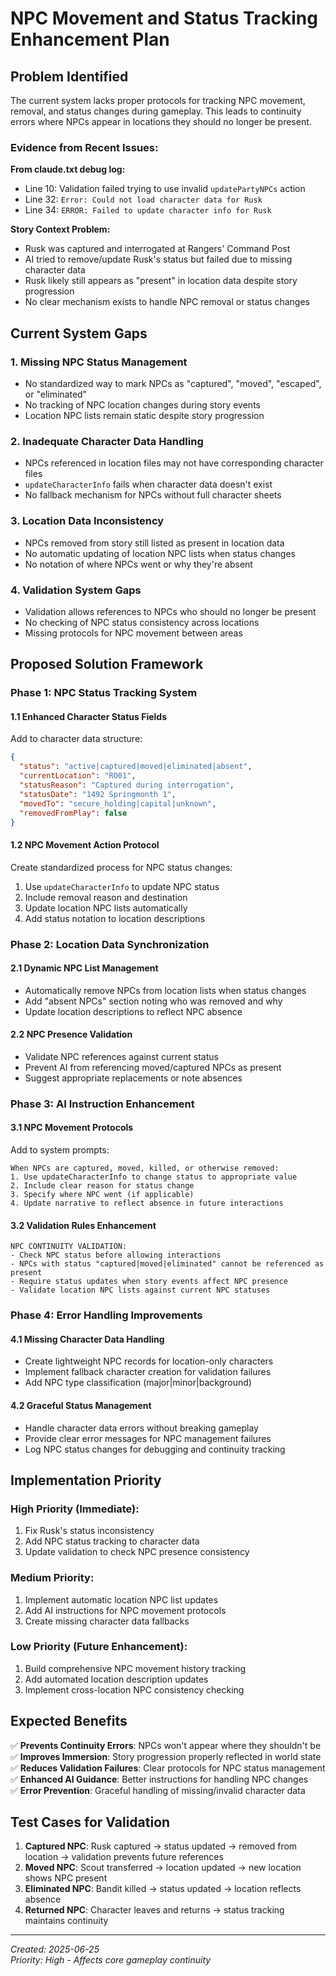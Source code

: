 # NPC Movement and Status Tracking Enhancement Plan

## Problem Identified

The current system lacks proper protocols for tracking NPC movement, removal, and status changes during gameplay. This leads to continuity errors where NPCs appear in locations they should no longer be present.

### Evidence from Recent Issues:

**From claude.txt debug log:**
- Line 10: Validation failed trying to use invalid `updatePartyNPCs` action
- Line 32: `Error: Could not load character data for Rusk`
- Line 34: `ERROR: Failed to update character info for Rusk`

**Story Context Problem:**
- Rusk was captured and interrogated at Rangers' Command Post
- AI tried to remove/update Rusk's status but failed due to missing character data
- Rusk likely still appears as "present" in location data despite story progression
- No clear mechanism exists to handle NPC removal or status changes

## Current System Gaps

### 1. Missing NPC Status Management
- No standardized way to mark NPCs as "captured", "moved", "escaped", or "eliminated"
- No tracking of NPC location changes during story events
- Location NPC lists remain static despite story progression

### 2. Inadequate Character Data Handling
- NPCs referenced in location files may not have corresponding character files
- `updateCharacterInfo` fails when character data doesn't exist
- No fallback mechanism for NPCs without full character sheets

### 3. Location Data Inconsistency  
- NPCs removed from story still listed as present in location data
- No automatic updating of location NPC lists when status changes
- No notation of where NPCs went or why they're absent

### 4. Validation System Gaps
- Validation allows references to NPCs who should no longer be present
- No checking of NPC status consistency across locations
- Missing protocols for NPC movement between areas

## Proposed Solution Framework

### Phase 1: NPC Status Tracking System

#### 1.1 Enhanced Character Status Fields
Add to character data structure:
```json
{
  "status": "active|captured|moved|eliminated|absent",
  "currentLocation": "RO01",
  "statusReason": "Captured during interrogation",
  "statusDate": "1492 Springmonth 1",
  "movedTo": "secure_holding|capital|unknown",
  "removedFromPlay": false
}
```

#### 1.2 NPC Movement Action Protocol
Create standardized process for NPC status changes:
1. Use `updateCharacterInfo` to update NPC status
2. Include removal reason and destination
3. Update location NPC lists automatically
4. Add status notation to location descriptions

### Phase 2: Location Data Synchronization

#### 2.1 Dynamic NPC List Management
- Automatically remove NPCs from location lists when status changes
- Add "absent NPCs" section noting who was removed and why
- Update location descriptions to reflect NPC absence

#### 2.2 NPC Presence Validation
- Validate NPC references against current status
- Prevent AI from referencing moved/captured NPCs as present
- Suggest appropriate replacements or note absences

### Phase 3: AI Instruction Enhancement

#### 3.1 NPC Movement Protocols
Add to system prompts:
```
When NPCs are captured, moved, killed, or otherwise removed:
1. Use updateCharacterInfo to change status to appropriate value
2. Include clear reason for status change
3. Specify where NPC went (if applicable)
4. Update narrative to reflect absence in future interactions
```

#### 3.2 Validation Rules Enhancement
```
NPC CONTINUITY VALIDATION:
- Check NPC status before allowing interactions
- NPCs with status "captured|moved|eliminated" cannot be referenced as present
- Require status updates when story events affect NPC presence
- Validate location NPC lists against current NPC statuses
```

### Phase 4: Error Handling Improvements

#### 4.1 Missing Character Data Handling
- Create lightweight NPC records for location-only characters
- Implement fallback character creation for validation failures
- Add NPC type classification (major|minor|background)

#### 4.2 Graceful Status Management
- Handle character data errors without breaking gameplay
- Provide clear error messages for NPC management failures
- Log NPC status changes for debugging and continuity tracking

## Implementation Priority

### High Priority (Immediate):
1. Fix Rusk's status inconsistency 
2. Add NPC status tracking to character data
3. Update validation to check NPC presence consistency

### Medium Priority:
1. Implement automatic location NPC list updates
2. Add AI instructions for NPC movement protocols
3. Create missing character data fallbacks

### Low Priority (Future Enhancement):
1. Build comprehensive NPC movement history tracking
2. Add automated location description updates
3. Implement cross-location NPC consistency checking

## Expected Benefits

✅ **Prevents Continuity Errors**: NPCs won't appear where they shouldn't be  
✅ **Improves Immersion**: Story progression properly reflected in world state  
✅ **Reduces Validation Failures**: Clear protocols for NPC status management  
✅ **Enhanced AI Guidance**: Better instructions for handling NPC changes  
✅ **Error Prevention**: Graceful handling of missing/invalid character data  

## Test Cases for Validation

1. **Captured NPC**: Rusk captured → status updated → removed from location → validation prevents future references
2. **Moved NPC**: Scout transferred → location updated → new location shows NPC present
3. **Eliminated NPC**: Bandit killed → status updated → location reflects absence
4. **Returned NPC**: Character leaves and returns → status tracking maintains continuity

---

*Created: 2025-06-25*  
*Priority: High - Affects core gameplay continuity*